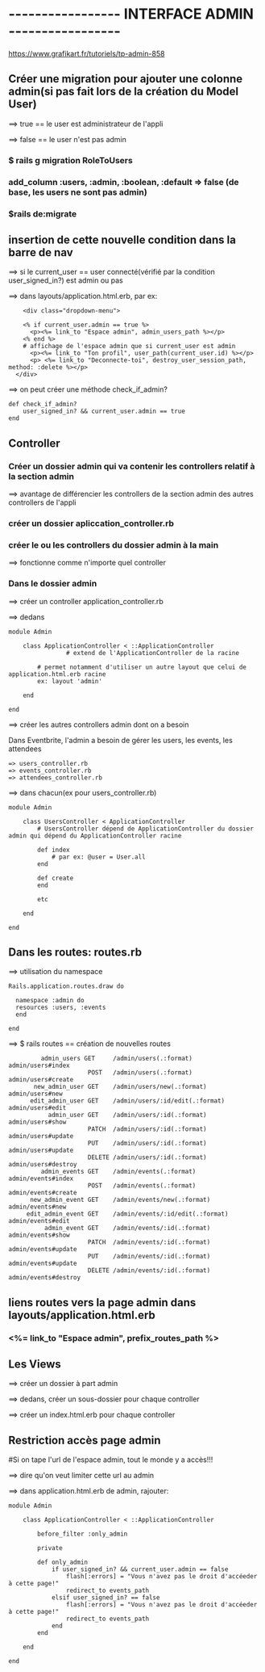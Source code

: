 
# ----------------- INTERFACE ADMIN -----------------

https://www.grafikart.fr/tutoriels/tp-admin-858

## Créer une migration pour ajouter une colonne admin(si pas fait lors de la création du Model User)

==> true == le user est administrateur de l'appli

==> false == le user n'est pas admin

### $ rails g migration RoleToUsers

### add_column :users, :admin, :boolean, :default => false (de base, les users ne sont pas admin)

### $rails de:migrate

## insertion de cette nouvelle condition dans la barre de nav

==> si le current_user == user connecté(vérifié par la condition user_signed_in?) est admin ou pas 

==> dans layouts/application.html.erb, par ex:

		<div class="dropdown-menu">

	    <% if current_user.admin == true %>
	      <p><%= link_to "Espace admin", admin_users_path %></p>
	    <% end %>
	    # affichage de l'espace admin que si current_user est admin
	      <p><%= link_to "Ton profil", user_path(current_user.id) %></p>
	      <p> <%= link_to "Deconnecte-toi", destroy_user_session_path, method: :delete %></p>
	  </div>

==> on peut créer une méthode check_if_admin?

	def check_if_admin?
		user_signed_in? && current_user.admin == true
	end

## Controller

### Créer un dossier admin qui va contenir les controllers relatif à la section admin

==> avantage de différencier les controllers de la section admin des autres controllers de l'appli

### créer un dossier apliccation_controller.rb

### créer le ou les controllers du dossier admin à la main

==> fonctionne comme n'importe quel controller

### Dans le dossier admin

==> créer un controller application_controller.rb 

==> dedans

	module Admin

		class ApplicationController < ::ApplicationController
					# extend de l'ApplicationController de la racine 

			# permet notamment d'utiliser un autre layout que celui de application.html.erb racine
			ex: layout 'admin'

		end

	end

==> créer les autres controllers admin dont on a besoin

Dans Eventbrite, l'admin a besoin de gérer les users, les events, les attendees

	=> users_controller.rb 
	=> events_controller.rb 
	=> attendees_controller.rb 

==> dans chacun(ex pour users_controller.rb)

	module Admin

		class UsersController < ApplicationController
			# UsersController dépend de ApplicationController du dossier admin qui dépend du ApplicationController racine

			def index
				# par ex: @user = User.all 
			end 

			def create
			end

			etc

		end

	end


## Dans les routes: routes.rb

==> utilisation du namespace

	Rails.application.routes.draw do

	  namespace :admin do
	  resources :users, :events
	  end

	end

==> $ rails routes == création de nouvelles routes

             admin_users GET     /admin/users(.:format)                                                                   admin/users#index
                          POST   /admin/users(.:format)                                                                   admin/users#create
           new_admin_user GET    /admin/users/new(.:format)                                                               admin/users#new
          edit_admin_user GET    /admin/users/:id/edit(.:format)                                                          admin/users#edit
               admin_user GET    /admin/users/:id(.:format)                                                               admin/users#show
                          PATCH  /admin/users/:id(.:format)                                                               admin/users#update
                          PUT    /admin/users/:id(.:format)                                                               admin/users#update
                          DELETE /admin/users/:id(.:format)                                                               admin/users#destroy
             admin_events GET    /admin/events(.:format)                                                                  admin/events#index
                          POST   /admin/events(.:format)                                                                  admin/events#create
          new_admin_event GET    /admin/events/new(.:format)                                                              admin/events#new
         edit_admin_event GET    /admin/events/:id/edit(.:format)                                                         admin/events#edit
              admin_event GET    /admin/events/:id(.:format)                                                              admin/events#show
                          PATCH  /admin/events/:id(.:format)                                                              admin/events#update
                          PUT    /admin/events/:id(.:format)                                                              admin/events#update
                          DELETE /admin/events/:id(.:format)                                                              admin/events#destroy


## liens routes vers la page admin dans layouts/application.html.erb

### <%= link_to "Espace admin", prefix_routes_path %>

## Les Views

==> créer un dossier à part admin

==> dedans, créer un sous-dossier pour chaque controller 

==> créer un index.html.erb pour chaque controller

## Restriction accès page admin

#Si on tape l'url de l'espace admin, tout le monde y a accès!!!

==> dire qu'on veut limiter cette url au admin

==> dans application.html.erb de admin, rajouter:

	module Admin

		class ApplicationController < ::ApplicationController

			before_filter :only_admin

			private
			
			def only_admin
				if user_signed_in? && current_user.admin == false
					flash[:errors] = "Vous n'avez pas le droit d'accéeder à cette page!"	
					redirect_to events_path
				elsif user_signed_in? == false
					flash[:errors] = "Vous n'avez pas le droit d'accéeder à cette page!"
					redirect_to events_path
				end
			end

		end

	end









